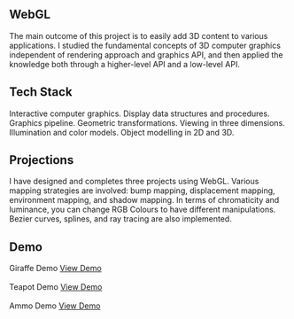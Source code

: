 ## WebGL

The main outcome of this project is to easily add 3D content to various applications. I studied the fundamental concepts of 3D computer graphics independent of rendering approach and graphics API, and then applied the knowledge both through a higher-level API and a low-level API.

## Tech Stack

Interactive computer graphics. Display data structures and procedures. Graphics pipeline. Geometric transformations. Viewing in three dimensions. Illumination and color models. Object modelling in 2D and 3D.

## Projections

I have designed and completes three projects using WebGL. Various mapping strategies are involved: bump mapping, displacement mapping, environment mapping, and shadow mapping. In terms of chromaticity and luminance, you can change RGB Colours to have different manipulations. Bezier curves, splines, and ray tracing are also implemented.


## Demo

Giraffe Demo
[View Demo](https://vison-lin.github.io/WebGL-Practice/WebGL/Project/giraffe/giraffe.html)
<br/><br/>
Teapot Demo
[View Demo](https://vison-lin.github.io/WebGL-Practice/WebGL/Project/teapot/Teapot.html)
<br/><br/>
Ammo Demo
[View Demo](https://vison-lin.github.io/WebGL-Practice/WebGL/Project/ammo/ammo.html)
